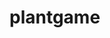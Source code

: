 # plantgame
<!DOCTYPE html>
<html>
<head>
  <style>
    canvas {
      background-color: blue;
    }
  </style>
</head>
<body>
  <script>
  var myGamePiece;

  function startGame() {  
    myGameArea.start();  
    myGamePiece = new component(30, 30, "red", 10, 120);
  }

  var myGameArea = { 
      canvas: document.creatElement("canvas");  
      start: function() {    
      this.canvas.width = 480;    
      this.canvas.height = 270;    
      this.context = this.canvas.getContext("2d");    
      document.body.insertBefore(this.canvas, document.body.childNodes[0]);  
    }
  }

  </script>
</body>
</html>
